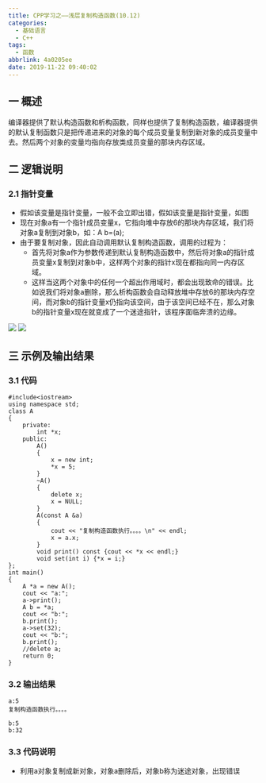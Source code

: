 ```yaml
---
title: CPP学习之——浅层复制构造函数(10.12)
categories:
  - 基础语言
  - C++
tags:
  - 函数
abbrlink: 4a0205ee
date: 2019-11-22 09:40:02
---
```

## 一 概述

编译器提供了默认构造函数和析构函数，同样也提供了复制构造函数，编译器提供的默认复制函数只是把传递进来的对象的每个成员变量复制到新对象的成员变量中去。然后两个对象的变量均指向存放类成员变量的那块内存区域。  

<!--more-->

## 二 逻辑说明

### 2.1 指针变量

* 假如该变量是指针变量，一般不会立即出错，假如该变量是指针变量，如图
* 现在对象a有一个指针成员变量x，它指向堆中存放6的那块内存区域，我们将对象a复制到对象b，如：A b=(a);
* 由于要复制对象，因此自动调用默认复制构造函数，调用的过程为：
  - 首先将对象a作为参数传递到默认复制构造函数中，然后将对象a的指针成员变量x复制到对象b中，这样两个对象的指针x现在都指向同一内存区域。
  - 这样当这两个对象中的任何一个超出作用域时，都会出现致命的错误。比如说我们将对象a删除，那么析构函数会自动释放堆中存放6的那块内存空间，而对象b的指针变量x仍指向该空间，由于该空间已经不在，那么对象b的指针变量x现在就变成了一个迷途指针，该程序面临奔溃的边缘。

![][1]
![][2]

## 三 示例及输出结果

### 3.1 代码

```
#include<iostream>
using namespace std;
class A 
{
	private:
		int *x;
	public:
		A() 
		{
			x = new int;
			*x = 5;
		}
		~A() 
		{
			delete x;
			x = NULL;
		}
		A(const A &a) 
		{
			cout << "复制构造函数执行。。。。\n" << endl;
			x = a.x;
		}
		void print() const {cout << *x << endl;}
		void set(int i) {*x = i;}
};
int main() 
{
	A *a = new A();
	cout << "a:";
	a->print();
	A b = *a;
	cout << "b:";
	b.print();
	a->set(32);
	cout << "b:";
	b.print();
	//delete a;
	return 0;
}
```

### 3.2 输出结果

```
a:5
复制构造函数执行。。。。

b:5
b:32
```

### 3.3 代码说明

* 利用a对象复制成新对象，对象a删除后，对象b称为迷途对象，出现错误

[1]:https://images.pgzxc.com/cpp-copy-function-varia.png
[2]:https://images.pgzxc.com/cpp-copy-function-varia-delete.png
